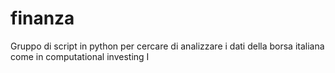finanza
=======

Gruppo di script in python per cercare di analizzare i dati della borsa italiana come in computational investing I
